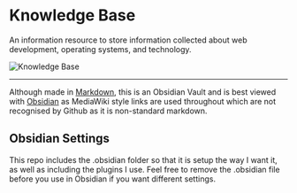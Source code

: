 # Knowledge Base

An information resource to store information collected about web development, operating systems, and technology.

![Knowledge Base](https://raw.githubusercontent.com/sketchbuch/obsidian-knowledge-base/main/__assets__/images/preview.gif)

---

Although made in [Markdown](https://www.markdownguide.org/), this is an Obsidian Vault and is best viewed with [Obsidian](https://obsidian.md/) as MediaWiki style links are used throughout which are not recognised by Github as it is non-standard markdown.

## Obsidian Settings

This repo includes the .obsidian folder so that it is setup the way I want it, as well as including the plugins I use. Feel free to remove the .obsidian file before you use in Obsidian if you want different settings.
